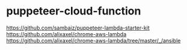 # puppeteer-cloud-function

https://github.com/sambaiz/puppeteer-lambda-starter-kit
https://github.com/alixaxel/chrome-aws-lambda
https://github.com/alixaxel/chrome-aws-lambda/tree/master/_/ansible
